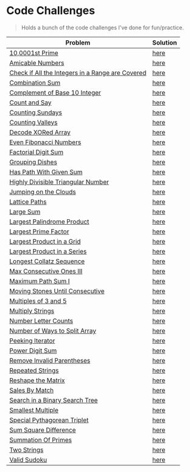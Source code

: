 # Code Challenges

> Holds a bunch of the code challenges I've done for fun/practice.

| Problem                                                                                         | Solution                                                                       |
| ----------------------------------------------------------------------------------------------- | ------------------------------------------------------------------------------ |
| [10,0001st Prime](https://projecteuler.net/problem=7)                                                                                 | [here](./project-euler/nth_prime.py)                                              |
| [Amicable Numbers](https://projecteuler.net/problem=21)                                                                               | [here](./project-euler/amicable_numbers.py)                                       |
| [Check if All the Integers in a Range are Covered](https://leetcode.com/problems/check-if-all-the-integers-in-a-range-are-covered)    | [here](./leetcode/is_covered.py)                                                  |
| [Combination Sum](https://leetcode.com/problems/combination-sum)                                                                      | [here](./leetcode/CombinationSum.java)                                            |
| [Complement of Base 10 Integer](https://leetcode.com/problems/complement-of-base-10-integer)                                          | [here](./leetcode/ComplementOfBase10Integer.java)                                 |
| [Count and Say](https://leetcode.com/problems/count-and-say)                                                                          | [here](./leetcode/CountAndSay.java)                                               |
| [Counting Sundays](https://projecteuler.net/problem=19)                                                                               | [here](./project-euler/counting_sundays.py)                                       |
| [Counting Valleys](https://www.hackerrank.com/challenges/counting-valleys)                                                            | [here](./hacker-rank/counting-valleys.js)                                         |
| [Decode XORed Array](https://leetcode.com/problems/decode-xored-array)                                                                | [here](./leetcode/DecodeXoredArray.java)                                          |
| [Even Fibonacci Numbers](https://projecteuler.net/problem=2)                                                                          | [here](./project-euler/even_fibonacci_numbers.py)                                 |
| [Factorial Digit Sum](https://projecteuler.net/problem=20)                                                                            | [here](./project-euler/factorial_digit_sum.py)                                    |
| [Grouping Dishes](https://app.codesignal.com/interview-practice/question/xrFgR63cw7Nch4vXo/description)                               | [here](./code-signal/GroupingDishes.java)                                         |
| [Has Path With Given Sum](https://app.codesignal.com/interview-practice/question/TG4tEMPnAc3PnzRCs/description)                       | [here](./code-signal/HasPathWithGivenSum.java)                                    |
| [Highly Divisible Triangular Number](https://projecteuler.net/problem=12)                                                             | [here](./project-euler/highly_divisible_triangular_number.py)                     |
| [Jumping on the Clouds](https://www.hackerrank.com/challenges/jumping-on-the-clouds)                                                  | [here](./hacker-rank/jumping-on-clouds.js)                                        |
| [Lattice Paths](https://projecteuler.net/problem=15)                                                                                  | [here](./project-euler/lattice_paths.py)                                          |
| [Large Sum](https://projecteuler.net/problem=13)                                                                                      | [here](./project-euler/large_sum/large_sum.py)                                    |
| [Largest Palindrome Product](https://projecteuler.net/problem=4)                                                                      | [here](./project-euler/largest_palindrome_product.py)                             |
| [Largest Prime Factor](https://projecteuler.net/problem=3)                                                                            | [here](./project-euler/largest_prime_number.py)                                   |
| [Largest Product in a Grid](https://projecteuler.net/problem=11)                                                                      | [here](./project-euler/largest_product_in_grid/largest_product_in_grid.py)        |
| [Largest Product in a Series](https://projecteuler.net/problem=8)                                                                     | [here](./project-euler/largest_product_in_series/largest_product_in_series.py)    |
| [Longest Collatz Sequence](https://projecteuler.net/problem=14)                                                                       | [here](./project-euler/longest_collatz_sequence.py)                               | 
| [Max Consecutive Ones III](https://leetcode.com/problems/max-consecutive-ones-iii)                                                    | [here](./leetcode/MaxConsecutiveOnesIII.java)                                     |
| [Maximum Path Sum I](https://projecteuler.net/problem=18)                                                                             | [here](./project-euler/maximum_path_sum_i/maximum_path_sum_i.py)                  |
| [Moving Stones Until Consecutive](https://leetcode.com/problems/moving-stones-until-consecutive)                                      | [here](./leetcode/MovingStonesUntilConsecutive.java)                              |
| [Multiples of 3 and 5](https://projecteuler.net/problem=1)                                                                            | [here](./project-euler/multiples_of_3_and_5.py)                                   |
| [Multiply Strings](https://leetcode.com/problems/multiply-strings)                                                                    | [here](./leetcode/MultiplyStrings.java)                                           |
| [Number Letter Counts](https://projecteuler.net/problem=17)                                                                           | [here](./project-euler/NumberLetterCounts.java)                                   |
| [Number of Ways to Split Array](https://leetcode.com/problems/number-of-ways-to-split-array)                                          | [here](./leetcode/ways_to_split_array.py)                                         |
| [Peeking Iterator](https://leetcode.com/problems/peeking-iterator)                                                                    | [here](./leetcode/PeekingIterator.java)                                           |
| [Power Digit Sum](https://projecteuler.net/problem=15)                                                                                | [here](./project-euler/power_digit_sum.py)                                        |
| [Remove Invalid Parentheses](https://leetcode.com/problems/remove-invalid-parentheses)                                                | [here](./leetcode/RemoveInvalidParentheses.java)                                  |
| [Repeated Strings](https://www.hackerrank.com/challenges/repeated-string)                                                             | [here](./hacker-rank/repeated-string.js)                                          |
| [Reshape the Matrix](https://leetcode.com/problems/reshape-the-matrix)                                                                | [here](./leetcode/matrix_reshape.py)                                              |
| [Sales By Match](https://www.hackerrank.com/challenges/sock-merchant)                                                                 | [here](./hacker-rank/sales-by-match.js)                                           |
| [Search in a Binary Search Tree](https://leetcode.com/problems/search-in-a-binary-search-tree/)                                       | [here](./leetcode/SearchBST.ts)                                                   |
| [Smallest Multiple](https://projecteuler.net/problem=5)                                                                               | [here](./project-euler/smallest_multiple.py)                                      |
| [Special Pythagorean Triplet](https://projecteuler.net/problem=9)                                                                     | [here](./project-euler/special_pythagorean_triplet.py)                            |
| [Sum Square Difference](https://projecteuler.net/problem=6)                                                                           | [here](./project-euler/sum_square_difference.py)                                  |
| [Summation Of Primes](https://projecteuler.net/problem=10)                                                                            | [here](./project-euler/summation_of_primes.py)                                    |
| [Two Strings](https://www.hackerrank.com/challenges/two-strings)                                                                      | [here](./hacker-rank/TwoStrings.java)                                             |
| [Valid Sudoku](https://leetcode.com/problems/valid-sudoku)                                                                            | [here](./leetcode/ValidSudoku.java)                                               |
